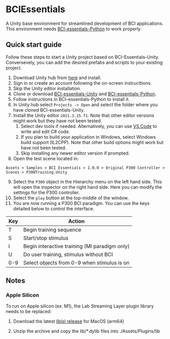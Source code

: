 # BCIEssentials
A Unity base environment for streamlined development of BCI applications. This environment needs [BCI-essentials-Python](https://github.com/kirtonBCIlab/bci-essentials-python) to work properly.

## Quick start guide
Follow these steps to start a Unity project based on BCI-Essentials-Unity. Conversevely, you can add the desired prefabs 
and scripts to your existing project.

1. Download Unity hub from [here](https://unity.com/download) and install.
2. Sign in or create an account following the on-screen instructtions.
3. Skip the Unity editor installation.
4. Clone or download [BCI-essentials-Unity](https://github.com/kirtonBCIlab/bci-essentials-unity) and [BCI-essentials-Python](https://github.com/kirtonBCIlab/bci-essentials-python).
5. Follow instructions in BCI-essentials-Python to install it.
6. In Unity hub select `Projects -> Open` and select the folder where you have cloned BCI-essentials-Unity.
7. Install the Unity editor `2021.3.15.f1`. Note that other editor versions might work but they have not been tested.
	1. Select dev tools if needed. Alternatively, you can use [VS Code](https://code.visualstudio.com/download) to write and edit C# code.
	2. If you plan to build your application in Windows, select Windows build support (IL2CPP). Note that other build options might work but have not been tested.
	3. Skip installing any newer editor version if prompted.
8. Open the test scene located in:

```
Assets > Samples > BCI Essentials > 1.0.0 > Original P300 Controller > Scenes > P300Training.Unity
```

9. Select the `P300` object in the Hierarchy menu on the left hand side. This will open the inspector on the right hand side. Here you can modify the settings for the P300 controller.
10. Select the `play` button at the top-middle of the window.
11. You are now running a P300 BCI paradigm. You can use the keys detailed below to control the interface.


<div align="center">

| Key	| Action										|
| -----	| ---------------------------------------------	|
| T		| Begin training sequence						|
| S		| Start/stop stimulus							|
| I		| Begin interactive training (MI paradigm only)	|
| U		| Do user training, stimulus without BCI		|
| 0-9	| Select objects from 0-9 when stimulus is on	|

</div>

## Notes

### Apple Silicon
To run on Apple silicon (ex: M1), the Lab Streaming Layer plugin library needs to be replaced:

1. Download the latest [liblsl release](https://github.com/sccn/liblsl/releases) for MacOS (arm64)

2. Unzip the archive and copy the lib/*.dylib files into ./Assets/Plugins/lib